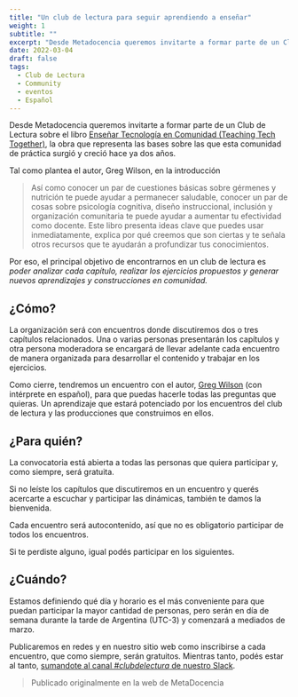 ```yaml
---
title: "Un club de lectura para seguir aprendiendo a enseñar"
weight: 1
subtitle: ""
excerpt: "Desde Metadocencia queremos invitarte a formar parte de un Club de Lectura sobre el libro Enseñar Tecnología en Comunidad (Teaching Tech Together), la obra que representa las bases sobre las que esta comunidad de práctica surgió y creció hace ya dos años."
date: 2022-03-04
draft: false
tags: 
  - Club de Lectura
  - Community
  - eventos
  - Español
---
```


Desde Metadocencia queremos invitarte a formar parte de un Club de Lectura sobre el libro [Enseñar Tecnología en Comunidad (Teaching Tech Together)](https://teachtogether.tech/es/index.html), la obra que representa las bases sobre las que esta comunidad de práctica surgió y creció hace ya dos años.

Tal como plantea el autor, Greg Wilson, en la introducción

> Así como conocer un par de cuestiones básicas sobre gérmenes y nutrición te puede ayudar a permanecer saludable, conocer un par de cosas sobre psicología cognitiva, diseño instruccional, inclusión y organización comunitaria te puede ayudar a aumentar tu efectividad como docente. Este libro presenta ideas clave que puedes usar inmediatamente, explica por qué creemos que son ciertas y te señala otros recursos que te ayudarán a profundizar tus conocimientos.

Por eso, el principal objetivo de encontrarnos en un club de lectura es _poder analizar cada capítulo, realizar los ejercicios propuestos y generar nuevos aprendizajes y construcciones en comunidad._

## ¿Cómo?

La organización será con encuentros donde discutiremos dos o tres capítulos relacionados. Una o varias personas presentarán los capítulos y otra persona moderadora se encargará de llevar adelante cada encuentro de manera organizada para desarrollar el contenido y trabajar en los ejercicios.

Como cierre, tendremos un encuentro con el autor, [Greg Wilson](https://third-bit.com/) (con intérprete en español), para que puedas hacerle todas las preguntas que quieras.
Un aprendizaje que estará potenciado por los encuentros del club de lectura y las producciones que construimos en ellos.

## ¿Para quién?

La convocatoria está abierta a todas las personas que quiera participar y, como siempre, será gratuita.

Si no leíste los capítulos que discutiremos en un encuentro y querés acercarte a escuchar y participar las dinámicas, también te damos la bienvenida.

Cada encuentro será autocontenido, así que no es obligatorio participar de todos los encuentros.

Si te perdiste alguno, igual podés participar en los siguientes.

## ¿Cuándo?

Estamos definiendo qué día y horario es el más conveniente para que puedan participar la mayor cantidad de personas, pero serán en día de semana durante la tarde de Argentina (UTC-3) y comenzará a mediados de marzo.

Publicaremos en redes y en nuestro sitio web como inscribirse a cada encuentro, que como siempre, serán gratuitos. Mientras tanto, podés estar al tanto, [sumandote al canal *#clubdelectura* de nuestro Slack](https://join.slack.com/t/metadocencia/shared_invite/zt-ek8a0rup-MQB_5qUKhr9zIGKQAUImXA). 

> Publicado originalmente en la web de MetaDocencia